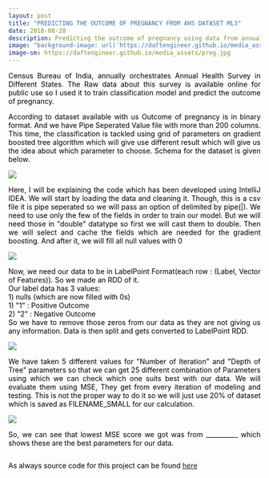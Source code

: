 ```yaml
---
layout: post
title: "PREDICTING THE OUTCOME OF PREGNANCY FROM AHS DATASET ML3"
date: 2018-08-28
description: Predicting the outcome of pregnancy using data from annual health survey of India
image: "background-image: url('https://daftengineer.github.io/media_assets/preg.jpg');"
image-sm: https://daftengineer.github.io/media_assets/preg.jpg
---
```


<div style="color:black;"><p></p>

<p style="text-align:justify;">Census Bureau of India, annually orchestrates Annual Health Survey in Different States. The Raw data about this survey is available online for public use so I used it to train classification model and predict the outcome of pregnancy.</p>
<p style="text-align:justify;">According to dataset available with us Outcome of pregnancy is in binary format. And we have Pipe Seperated Value file with more than 200 columns. This time, the classification is tackled using grid of parameters on gradient boosted tree algorithm which will give use different result which will give us the idea about which parameter to choose. Schema for the dataset is given below.</p>
<img src = "https://daftengineer.github.io/media_assets/ml3p1.jpg" />
<p style="text-align:justify;">Here, I will be explaining the code which has been developed using IntelliJ IDEA. We will start by loading the data and cleaning it. Though, this is a csv file it is pipe seperated so we will pass an option of delimited by pipe(|). We need to use only the few of the fields in order to train our model. But we will need those in "double" datatype so first we will cast them to double. Then we will select and cache the fields which are needed for the gradient boosting. And after it, we will fill all null values with 0</p>
<img src = "https://daftengineer.github.io/media_assets/ml3p2.png" />
<p style="text-align:justify;">Now, we need our data to be in LabelPoint Format(each row : (Label, Vector of Features)). So we made an RDD of it. <br /> Our label data has 3 values:<br /> <span style="text-align:left;">1) nulls (which are now filled with 0s)<br /> 1) "1" : Positive Outcome <br />2) "2" : Negative Outcome</span><br />So we have to remove those zeros from our data as they are not giving us any information. Data is then split and gets converted to LabelPoint RDD.</p>
<img src = "https://daftengineer.github.io/media_assets/ml3p3.jpg" />

<p style="text-align:justify;">We have taken 5 different values for "Number of Iteration" and "Depth of Tree" parameters so that we can get 25 different combination of Parameters using which we can check which one suits best with our data. We will evaluate them using MSE, They get from every iteration of modeling and testing. This is not the proper way to do it so we will just use 20% of dataset which is saved as FILENAME_SMALL for our calculation.</p>
<img src = "https://daftengineer.github.io/media_assets/ml3p4.png" />
<p style="text-align:justify;">So, we can see that lowest MSE score we got was from __________ which shows these are the best parameters for our data. </p>
<img src = "" />
<p style="text-align:justify;">As always source code for this project can be found <a href="https://github.com/daftengineer/MachineLearningProjects/blob/master/PregnancyOutcome.scala">here</a></p>

</div>
